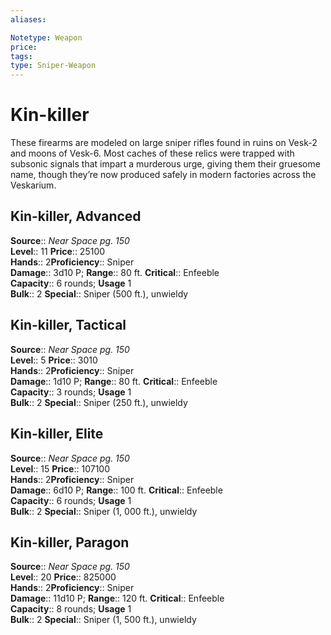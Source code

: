 ```yaml
---
aliases: 

Notetype: Weapon
price: 
tags: 
type: Sniper-Weapon
---
```


# Kin-killer

These firearms are modeled on large sniper rifles found in ruins on Vesk-2 and moons of Vesk-6. Most caches of these relics were trapped with subsonic signals that impart a murderous urge, giving them their gruesome name, though they’re now produced safely in modern factories across the Veskarium.  

## Kin-killer, Advanced

**Source**:: _Near Space pg. 150_  
**Level**:: 11
**Price**:: 25100  
**Hands**:: 2**Proficiency**:: Sniper  
**Damage**:: 3d10 P; 
**Range**:: 80 ft.
**Critical**:: Enfeeble  
**Capacity**:: 6 rounds; **Usage** 1  
**Bulk**:: 2
**Special**:: Sniper (500 ft.), unwieldy

## Kin-killer, Tactical

**Source**:: _Near Space pg. 150_  
**Level**:: 5
**Price**:: 3010  
**Hands**:: 2**Proficiency**:: Sniper  
**Damage**:: 1d10 P; 
**Range**:: 80 ft.
**Critical**:: Enfeeble  
**Capacity**:: 3 rounds; **Usage** 1  
**Bulk**:: 2
**Special**:: Sniper (250 ft.), unwieldy

## Kin-killer, Elite

**Source**:: _Near Space pg. 150_  
**Level**:: 15
**Price**:: 107100  
**Hands**:: 2**Proficiency**:: Sniper  
**Damage**:: 6d10 P; 
**Range**:: 100 ft.
**Critical**:: Enfeeble  
**Capacity**:: 6 rounds; **Usage** 1  
**Bulk**:: 2
**Special**:: Sniper (1, 000 ft.), unwieldy

## Kin-killer, Paragon

**Source**:: _Near Space pg. 150_  
**Level**:: 20
**Price**:: 825000  
**Hands**:: 2**Proficiency**:: Sniper  
**Damage**:: 11d10 P; 
**Range**:: 120 ft.
**Critical**:: Enfeeble  
**Capacity**:: 8 rounds; **Usage** 1  
**Bulk**:: 2
**Special**:: Sniper (1, 500 ft.), unwieldy
